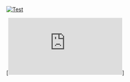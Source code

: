 [![Test](https://github.com/NpoolPlatform/sphinx-plugin-p3/actions/workflows/main.yml/badge.svg?branch=master)](https://github.com/NpoolPlatform/sphinx-plugin-p3/actions/workflows/main.yml)

[![please see it](https://github.com/NpoolPlatform/sphinx-plugin/blob/master/README.md)]